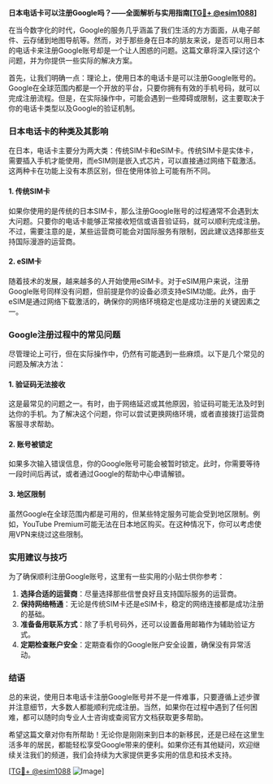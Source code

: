 **日本电话卡可以注册Google吗？——全面解析与实用指南[[TG💪+ @esim1088](https://t.me/s/esim1088)]**

在当今数字化的时代，Google的服务几乎涵盖了我们生活的方方面面，从电子邮件、云存储到地图导航等。然而，对于那些身在日本的朋友来说，是否可以用日本的电话卡来注册Google账号却是一个让人困惑的问题。这篇文章将深入探讨这个问题，并为你提供一些实际的解决方案。

首先，让我们明确一点：理论上，使用日本的电话卡是可以注册Google账号的。Google在全球范围内都是一个开放的平台，只要你拥有有效的手机号码，就可以完成注册流程。但是，在实际操作中，可能会遇到一些障碍或限制，这主要取决于你的电话卡类型以及Google的验证机制。

### 日本电话卡的种类及其影响

在日本，电话卡主要分为两大类：传统SIM卡和eSIM卡。传统SIM卡是实体卡，需要插入手机才能使用，而eSIM则是嵌入式芯片，可以直接通过网络下载激活。这两种卡在功能上没有本质区别，但在使用体验上可能有所不同。

#### 1. 传统SIM卡
如果你使用的是传统的日本SIM卡，那么注册Google账号的过程通常不会遇到太大问题。只要你的电话卡能够正常接收短信或语音验证码，就可以顺利完成注册。不过，需要注意的是，某些运营商可能会对国际服务有限制，因此建议选择那些支持国际漫游的运营商。

#### 2. eSIM卡
随着技术的发展，越来越多的人开始使用eSIM卡。对于eSIM用户来说，注册Google账号同样没有问题，但前提是你的设备必须支持eSIM功能。此外，由于eSIM是通过网络下载激活的，确保你的网络环境稳定也是成功注册的关键因素之一。

### Google注册过程中的常见问题

尽管理论上可行，但在实际操作中，仍然有可能遇到一些麻烦。以下是几个常见的问题及解决方法：

#### 1. 验证码无法接收
这是最常见的问题之一。有时，由于网络延迟或其他原因，验证码可能无法及时到达你的手机。为了解决这个问题，你可以尝试更换网络环境，或者直接拨打运营商客服寻求帮助。

#### 2. 账号被锁定
如果多次输入错误信息，你的Google账号可能会被暂时锁定。此时，你需要等待一段时间后再试，或者通过Google的帮助中心申请解锁。

#### 3. 地区限制
虽然Google在全球范围内都是可用的，但某些特定服务可能会受到地区限制。例如，YouTube Premium可能无法在日本地区购买。在这种情况下，你可以考虑使用VPN来绕过这些限制。

### 实用建议与技巧

为了确保顺利注册Google账号，这里有一些实用的小贴士供你参考：

1. **选择合适的运营商**：尽量选择那些信誉良好且支持国际服务的运营商。
2. **保持网络畅通**：无论是传统SIM卡还是eSIM卡，稳定的网络连接都是成功注册的基础。
3. **准备备用联系方式**：除了手机号码外，还可以设置备用邮箱作为辅助验证方式。
4. **定期检查账户安全**：定期查看你的Google账户安全设置，确保没有异常活动。

### 结语

总的来说，使用日本电话卡注册Google账号并不是一件难事，只要遵循上述步骤并注意细节，大多数人都能顺利完成注册。当然，如果你在过程中遇到了任何困难，都可以随时向专业人士咨询或查阅官方文档获取更多帮助。

希望这篇文章对你有所帮助！无论你是刚刚来到日本的新移民，还是已经在这里生活多年的居民，都能轻松享受Google带来的便利。如果你还有其他疑问，欢迎继续关注我们的频道，我们会持续为大家提供更多实用的信息和技术支持。

[[TG💪+ @esim1088](https://t.me/s/esim1088) ![Image](https://i.postimg.cc/4NQfJmqS/Snipaste-2025-05-13-00-14-12.png)]